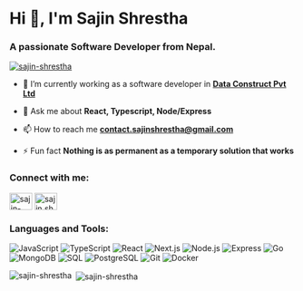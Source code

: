 <h1 align="left">Hi 👋, I'm Sajin Shrestha</h1>
<h3 align="left">A passionate Software Developer from Nepal.</h3>

<p align="left"> <a href="https://github.com/sajin-shrestha/github-profile-trophy"><img src="https://github-profile-trophy.vercel.app/?username=sajin-shrestha&theme=onedark&title=-Issues,-PullRequest,-Reviews" alt="sajin-shrestha" /></a> </p>

- 🔭 I’m currently working as a software developer in [**Data Construct Pvt Ltd**](https://www.linkedin.com/company/data-construct-pvt-ltd/posts/?feedView=all)


- 💬 Ask me about **React, Typescript, Node/Express**

- 📫 How to reach me **contact.sajinshrestha@gmail.com**

- ⚡ Fun fact **Nothing is as permanent as a temporary solution that works**

<h3 align="left">Connect with me:</h3>
<p align="left">
<a href="https://linkedin.com/in/sajin-shrestha" target="blank"><img align="center" src="https://raw.githubusercontent.com/rahuldkjain/github-profile-readme-generator/master/src/images/icons/Social/linked-in-alt.svg" alt="sajin-shrestha" height="30" width="40" /></a>
<a href="https://fb.com/sajin.shrestha.733" target="blank"><img align="center" src="https://raw.githubusercontent.com/rahuldkjain/github-profile-readme-generator/master/src/images/icons/Social/facebook.svg" alt="sajin.shrestha.733" height="30" width="40" /></a>
</p>

<h3 align="left">Languages and Tools:</h3>
<p align="left">
  <img src="https://img.shields.io/badge/-JavaScript-000?&logo=JavaScript" alt="JavaScript">
  <img src="https://img.shields.io/badge/-TypeScript-000?&logo=TypeScript" alt="TypeScript">
  <img src="https://img.shields.io/badge/-React-000?&logo=React" alt="React">
  <img src="https://img.shields.io/badge/-Next.js-000?&logo=Next.js" alt="Next.js">
  <img src="https://img.shields.io/badge/-Node.js-000?&logo=Node.js" alt="Node.js">
  <img src="https://img.shields.io/badge/-Express-000?&logo=Express" alt="Express">
  <img src="https://img.shields.io/badge/-Go-000?&logo=Go" alt="Go">
  <img src="https://img.shields.io/badge/-MongoDB-000?&logo=MongoDB" alt="MongoDB">
  <img src="https://img.shields.io/badge/-SQL-000?&logo=MySQL" alt="SQL">
  <img src="https://img.shields.io/badge/-PostgreSQL-000?&logo=PostgreSQL" alt="PostgreSQL">
  <img src="https://img.shields.io/badge/-Git-000?&logo=Git" alt="Git">
  <img src="https://img.shields.io/badge/-Docker-000?&logo=Docker" alt="Docker">
</p>


<p><img align="left" src="https://github-readme-stats.vercel.app/api/top-langs?username=sajin-shrestha&show_icons=true&locale=en&layout=compact" alt="sajin-shrestha" /></p>

<p>&nbsp;<img align="center" src="https://github-readme-stats.vercel.app/api?username=sajin-shrestha&show_icons=true&locale=en" alt="sajin-shrestha" /></p>

<!--![](https://github-contributor-stats.vercel.app/api?username=sajin-shrestha&limit=5&theme=light&combine_all_yearly_contributions=true)-->

